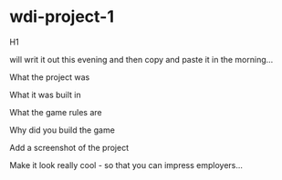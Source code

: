 # wdi-project-1

H1 

will writ it out this evening and then copy and paste it in the morning...

What the project was

What it was built in

What the game rules are

Why did you build the game

Add a screenshot of the project

Make it look really cool - so that you can impress employers...
